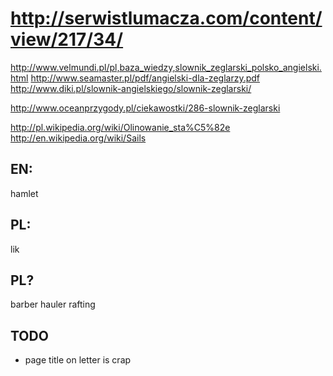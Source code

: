 http://serwistlumacza.com/content/view/217/34/
===================================================


http://www.velmundi.pl/pl,baza_wiedzy,slownik_zeglarski_polsko_angielski.html
http://www.seamaster.pl/pdf/angielski-dla-zeglarzy.pdf
http://www.diki.pl/slownik-angielskiego/slownik-zeglarski/

http://www.oceanprzygody.pl/ciekawostki/286-slownik-zeglarski

http://pl.wikipedia.org/wiki/Olinowanie_sta%C5%82e
http://en.wikipedia.org/wiki/Sails

EN:
----
hamlet


PL:
---
lik





PL?
----
barber hauler 
rafting


TODO
-------
* page title on letter is crap
